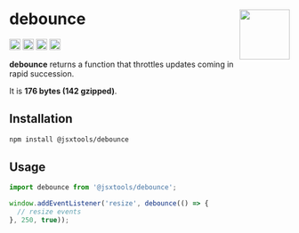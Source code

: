 # debounce [<img src="https://avatars.githubusercontent.com/u/52989093" alt="" width="90" height="90" align="right">][monorepo]

[<img alt="npm version" src="https://img.shields.io/npm/v/@jsxtools/debounce.svg" height="20">](https://www.npmjs.com/package/@jsxtools/debounce)
[<img alt="build status" src="https://img.shields.io/travis/jsxtools/monorepo/master.svg" height="20">](https://travis-ci.org/jsxtools/monorepo/debounce)
[<img alt="issue tracker" src="https://img.shields.io/github/issues/jsxtools/monorepo/debounce.svg" height="20">](https://github.com/jsxtools/monorepo/issues?q=is:issue+is:open+label:debounce)
[<img alt="pull requests" src="https://img.shields.io/github/issues-pr/jsxtools/monorepo/debounce.svg" height="20">](https://github.com/jsxtools/monorepo/pulls?q=is:pr+is:open+label:debounce)

**debounce** returns a function that throttles updates coming in rapid succession.

It is <strong size>176 bytes (142 gzipped)</strong>.

## Installation

```sh
npm install @jsxtools/debounce
```

## Usage

```js
import debounce from '@jsxtools/debounce';

window.addEventListener('resize', debounce(() => {
  // resize events
}, 250, true));
```

[monorepo]: https://github.com/jsxtools/monorepo
